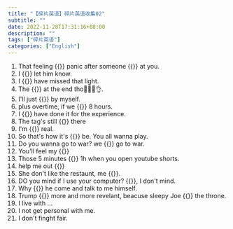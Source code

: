 ```yaml
---
title: "【碎片英语】碎片英语收集02"
subtitle: ""
date: 2022-11-28T17:31:16+08:00
description: ""
tags: ["碎片英语"]
categories: ["English"]
---
```


1. That feeling {{<blank-text hide="of">}} panic after someone {{<blank-text hide="honks">}} at you.
2. I {{<blank-text hide="gotta">}} let him know.
3. I {{<blank-text hide="could">}} have missed that light.
4. The {{<blank-text hide="twist">}} at the end tho🤣🤣🤣👌.
5. I'll just {{<blank-text hide="hang out">}} by myself.
6. plus overtime, if we {{<blank-text hide="go over">}} 8 hours.
7. I {{<blank-text hide="would">}} have done it for the experience.
8. The tag's still {{<blank-text hide="on">}} there
9. I'm {{<blank-text hide="for">}} real.
10. So that's how it's {{<blank-text hide="gone">}} be. You all wanna play.
11. Do you wanna go to war? we {{<blank-text hide="could">}} go to war.
12. You'll feel my {{<blank-text hide="wrath">}}
13. Those 5 minutes {{<blank-text hide="turn into">}} 1h when you open youtube shorts.
14. help me out {{<blank-text hide="there">}}
15. She don't like the restaunt, me {{<blank-text hide="neither">}}.
16. DO you mind if I use your computer? {{<blank-text hide="No">}}, I don't mind.
17. Why {{<blank-text hide="doesn't">}} he come and talk to me himself.
18. Trump {{<blank-text hide="becoming">}} more and more revelant, beacuse sleepy Joe {{<blank-text hide="got">}} the throne.
19. I live with ...
20. I  not get personal with me.
21. I don't finght fair.